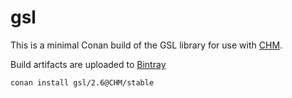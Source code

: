 # gsl

This is a minimal Conan build of the GSL library for use with [CHM](https://github.com/Chrismarsh/CHM). 

Build artifacts are uploaded to [Bintray](https://bintray.com/chrismarsh/CHM)


```
conan install gsl/2.6@CHM/stable
```

